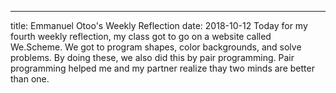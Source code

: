 ---

title: Emmanuel Otoo's Weekly Reflection 
date: 2018-10-12
Today for my fourth weekly reflection, my class got to go on a website called We.Scheme. We got to program shapes, color backgrounds, and solve problems. By doing these, we also did this by pair programming. Pair programming helped me and my partner realize thay two minds are better than one.
